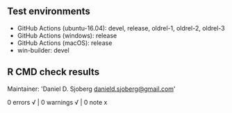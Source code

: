 ## Test environments
* GitHub Actions (ubuntu-16.04): devel, release, oldrel-1, oldrel-2, oldrel-3
* GitHub Actions (windows): release
* GitHub Actions (macOS): release
* win-builder: devel

## R CMD check results
  Maintainer: 'Daniel D. Sjoberg <danield.sjoberg@gmail.com>'
  
  0 errors √ | 0 warnings √ | 0 note x
